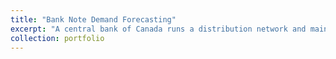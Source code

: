 ```yaml
---
title: "Bank Note Demand Forecasting"
excerpt: "A central bank of Canada runs a distribution network and maintains an inventory of bank of notes at regional distribution points for multiple types of denominations. Both shortage and capacity overage of notes at the regional inventories need to be avoided. The goal of this research exploration is to come up with a forecasting model that can help the Bank Note Distribution System (BNDS) operations team to provide right amount of notes in the right place at the right time. Implemented models include classical time series approaches such as STL decomposition, TBATS, Dynamic Harmonic Regression (i.e., Arima with harmonic terms) and deep neural network approaches such Multi-layer perceptron (MLP), Long-Short Term Memory(LSTM) and Light Gradient Boosting Method (LightGBM).Visit [Github](https://github.com/vbabashov/econ-finance-forecasting) repository for more details." 
collection: portfolio
---
```


